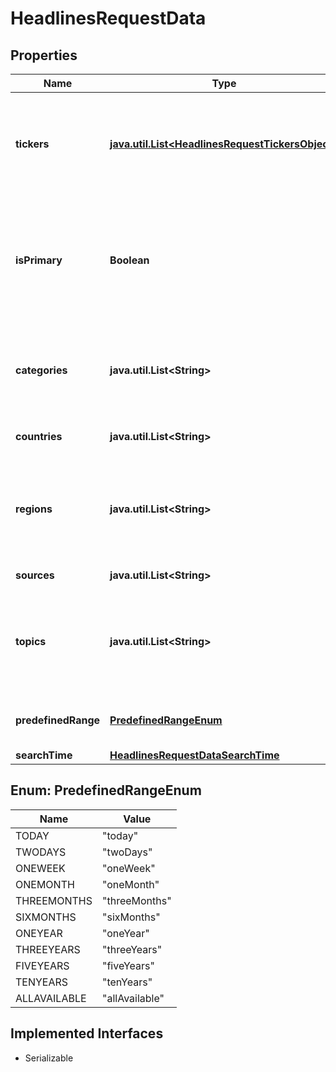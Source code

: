 

# HeadlinesRequestData


## Properties

Name | Type | Description | Notes
------------ | ------------- | ------------- | -------------
**tickers** | [**java.util.List&lt;HeadlinesRequestTickersObject&gt;**](HeadlinesRequestTickersObject.md) | List of tickers to filter the headlines. Each ticker is an object. Please refer to the /filters endpoint to obtain the values accepted by the optional parameters. |  [optional]
**isPrimary** | **Boolean** | If true, then only stories with the provided ticker as a primary symbol will be returned. When this parameter is false, the symbol is either primary OR a related symbol will be returned.  |  [optional]
**categories** | **java.util.List&lt;String&gt;** | A list of categories used to filter the headlines. Categories are define the nature or topic of the headlines, such as \&quot;Earnings\&quot;. |  [optional]
**countries** | **java.util.List&lt;String&gt;** | A list of countries used to filter the headlines. |  [optional]
**regions** | **java.util.List&lt;String&gt;** | A list of regions used to filter the headlines. Regions specify the geographical location or market to which the headlines are relevant, for example, \&quot;Americas\&quot;. |  [optional]
**sources** | **java.util.List&lt;String&gt;** | A list of sources used to filter the headlines. |  [optional]
**topics** | **java.util.List&lt;String&gt;** | A list of topics used to filter the headlines. Topics represent specific subjects or themes associated with the headlines, such as \&quot;Market Summaries\&quot;. |  [optional]
**predefinedRange** | [**PredefinedRangeEnum**](#PredefinedRangeEnum) | See list of valid date ranges. Date range is mutually exclusive to start/end time |  [optional]
**searchTime** | [**HeadlinesRequestDataSearchTime**](HeadlinesRequestDataSearchTime.md) |  |  [optional]



## Enum: PredefinedRangeEnum

Name | Value
---- | -----
TODAY | &quot;today&quot;
TWODAYS | &quot;twoDays&quot;
ONEWEEK | &quot;oneWeek&quot;
ONEMONTH | &quot;oneMonth&quot;
THREEMONTHS | &quot;threeMonths&quot;
SIXMONTHS | &quot;sixMonths&quot;
ONEYEAR | &quot;oneYear&quot;
THREEYEARS | &quot;threeYears&quot;
FIVEYEARS | &quot;fiveYears&quot;
TENYEARS | &quot;tenYears&quot;
ALLAVAILABLE | &quot;allAvailable&quot;


## Implemented Interfaces

* Serializable


